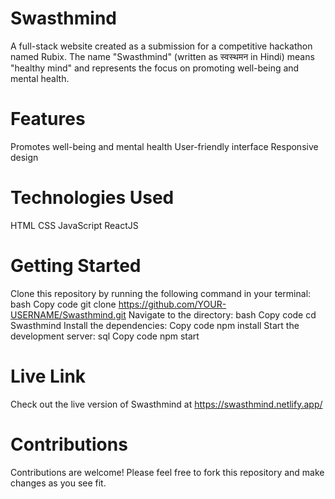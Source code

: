 # Swasthmind
A full-stack website created as a submission for a competitive hackathon named Rubix. The name "Swasthmind" (written as स्वस्थमन in Hindi) means "healthy mind" and represents the focus on promoting well-being and mental health.

# Features
Promotes well-being and mental health
User-friendly interface
Responsive design
# Technologies Used
HTML
CSS
JavaScript
ReactJS
# Getting Started
Clone this repository by running the following command in your terminal:
bash
Copy code
git clone https://github.com/YOUR-USERNAME/Swasthmind.git
Navigate to the directory:
bash
Copy code
cd Swasthmind
Install the dependencies:
Copy code
npm install
Start the development server:
sql
Copy code
npm start
# Live Link
Check out the live version of Swasthmind at https://swasthmind.netlify.app/

# Contributions
Contributions are welcome! Please feel free to fork this repository and make changes as you see fit.
